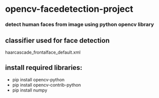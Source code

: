 # opencv-facedetection-project

### detect human faces from image using python opencv library

## classifier used for face detection
haarcascade_frontalface_default.xml

## install required libraries:
* pip install opencv-python 
* pip install opencv-contrib-python
* pip install numpy
